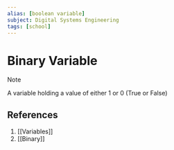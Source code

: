 ```yaml
---
alias: [boolean variable]
subject: Digital Systems Engineering
tags: [school]
---
```

# Binary Variable


> [!note]
> A variable holding a value of either 1 or 0 (True or False)

## References
1. [[Variables]]
2. [[Binary]]